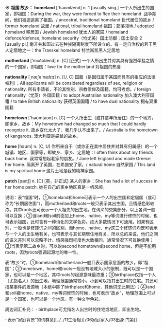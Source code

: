 ☀ <span class="category">**祖国 故乡：**</span>
<span class="vocabulary">**homeland**</span> ['həʊmlænd] 
<span class="definition">n. 1 [usually sing.] 一个人所出生的国家，即祖国：</span>During the war, they were forced to flee their homeland. 战争期间，他们被迫逃离了祖国。/ ancestral, traditional homeland 世代居住的故乡 / former homeland 故里 / national, tribal homeland 祖国；部落领地 / adopted homeland 移居国 / Jewish homeland 犹太人的家园 / homeland defence/defense, homeland security（均尤美）国土防御；国土安全 <span class="definition">2 [usually pl.] 南非共和国过去在种族隔离制度下所设立的、有一定自治权的若干黑人定居地之一：</span>the Transkei homeland 特兰斯凯黑人定居地

<span class="vocabulary">**motherland**</span> ['mʌðəlænd] 
<span class="definition">n. [C] [正式] 一个人所出生并对其具有强烈牵挂之情的一个国家，即祖国：</span>love for the motherland 对祖国的热爱

<span class="vocabulary">**nationality**</span> [͵næʃə'nælɪtɪ] 
<span class="definition">n. [U, C] 国籍（是因归属于某国而具有的相应的法律权利）：</span>All applicants will be considered regardless of sex, religion or nationality. 所有申请者，不论其性别、宗教信仰及国籍，均可考虑。/ foreign nationality（尤英）外国国籍 / to adopt Australian nationality 加入澳大利亚国籍 / to take British nationality 获得英国国籍 / to have dual nationality 拥有双重国籍

<span class="vocabulary">**hometown**</span> ['həʊmtaʊn] 
<span class="definition">n. [C] 一个人所出生（或其童年所居住）的一个地方，即家乡、故乡：</span>My hometown had changed so much that I could hardly recognize it. 故乡变化太大了，我几乎认不出来了。/ Australia is the hometown of kangaroos. 澳大利亚是袋鼠的故乡。

<span class="vocabulary">**home**</span> [həʊm] 
<span class="definition">n. [C, U] 你所来自于（或你正在其中居住并对其有归属感）的一个城镇、地区、国家等，即故乡、家乡、定居地：</span>I often think about my friends back home. 我常常想起老家的朋友。/ Jane left England and made Greece her home. 简离开了英国，在希腊安了家。/ natural home 自然家园 / This land is my spiritual home 这片土地是我的精神家园。
           
<span class="vocabulary">**patch**</span> [pætʃ]
<span class="definition">n. [C] [英，非正式] 某人的家乡：</span>She has had a lot of success in her home patch. 她在自己的家乡地区真是一帆风顺。

说明：表“祖国”时，①homeland和home可表示一个人的出生国和定居国（或可称为“长期居住国”），而motherland和roots一般只表示其出生国，且情感色彩较浓。其中roots还可表示一个人祖先的出生地。在词义的交集部分，以上各词一般可以互换；②当land和soil前面加上home、native、my等词进行修饰的时候，也可表示祖国，此时含有一种诗化的文学色彩，绝大多数情况下可通用。如果有区别，一般也是修饰词之间的区别，而home、native、my这三个修饰词均既可表示与一个人的出生地有关，也可表示与其长期居住地有关，所以总的来说，他们之间的语义差别可以忽略不计，情感强烈程度也大致相同，通常情况下可互换使用；③当表示第二故乡时，可以说second hometown或second home，但是不能用roots，因为roots强调起源地的唯一性。

表“故乡”时，①homeland和motherland一般只表示国家层面的故乡，即“祖国”；②hometown、home和roots一般没有地域大小的限制，既可以是一个国家，也可以是一个地区，其中roots的起源意味最浓重；③birthplace仅指一个人（尤指名人）的出生地，地理范围通常较小，小到可以指其出生时的住宅。其还可指某事件的发源地（本组中除了birthplace和home，其他词无此用法）；④land和soil被home、native、my等词修饰的时候，也可表示“故乡”，地理范围上可以是一个国家，也可以是一个地区。有一种文学色彩。

周边词汇补充：
· birthplace可尤指名人出生时的住宅或地区，即出生地。

· 表示“家庭背景”的词群见[[../../11生活相关/06家庭家人/03出身 门第]]
